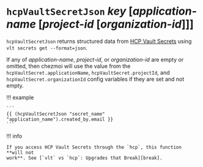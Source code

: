 # `hcpVaultSecretJson` *key* [*application-name* [*project-id* [*organization-id*]]]

`hcpVaultSecretJson` returns structured data from [HCP Vault Secrets][secrets]
using `vlt secrets get --format=json`.

If any of *application-name*, *project-id*, or *organization-id* are empty or
omitted, then chezmoi will use the value from the
`hcpVaultSecret.applicationName`, `hcpVaultSecret.projectId`, and
`hcpVaultSecret.organizationId` config variables if they are set and not empty.

!!! example

    ```
    {{ (hcpVaultSecretJson "secret_name" "application_name").created_by.email }}
    ```

!!! info

    If you access HCP Vault Secrets through the `hcp`, this function **will not
    work**. See [`vlt` vs `hcp`: Upgrades that Break][break].

[secrets]: https://developer.hashicorp.com/hcp/docs/vault-secrets
[break]: /user-guide/password-managers/hcp-vault-secrets.md#hcp-broken
